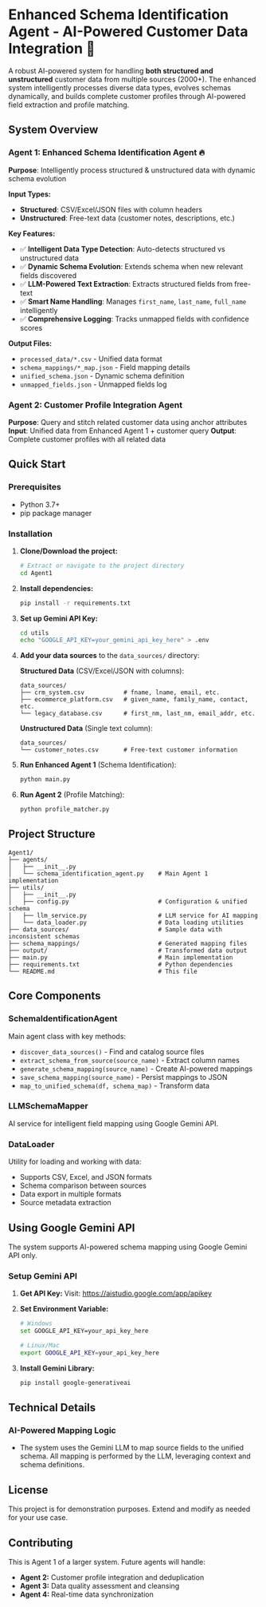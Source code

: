 # Enhanced Schema Identification Agent - AI-Powered Customer Data Integration 🤖

A robust AI-powered system for handling **both structured and unstructured** customer data from multiple sources (2000+). The enhanced system intelligently processes diverse data types, evolves schemas dynamically, and builds complete customer profiles through AI-powered field extraction and profile matching.

## System Overview

### Agent 1: Enhanced Schema Identification Agent 🔥

**Purpose**: Intelligently process structured & unstructured data with dynamic schema evolution

**Input Types:**

- **Structured**: CSV/Excel/JSON files with column headers
- **Unstructured**: Free-text data (customer notes, descriptions, etc.)

**Key Features:**

- ✅ **Intelligent Data Type Detection**: Auto-detects structured vs unstructured data
- ✅ **Dynamic Schema Evolution**: Extends schema when new relevant fields discovered
- ✅ **LLM-Powered Text Extraction**: Extracts structured fields from free-text
- ✅ **Smart Name Handling**: Manages `first_name`, `last_name`, `full_name` intelligently
- ✅ **Comprehensive Logging**: Tracks unmapped fields with confidence scores

**Output Files:**

- `processed_data/*.csv` - Unified data format
- `schema_mappings/*_map.json` - Field mapping details
- `unified_schema.json` - Dynamic schema definition
- `unmapped_fields.json` - Unmapped fields log

### Agent 2: Customer Profile Integration Agent

**Purpose**: Query and stitch related customer data using anchor attributes
**Input**: Unified data from Enhanced Agent 1 + customer query
**Output**: Complete customer profiles with all related data

## Quick Start

### Prerequisites

- Python 3.7+
- pip package manager

### Installation

1. **Clone/Download the project:**

   ```bash
   # Extract or navigate to the project directory
   cd Agent1
   ```

2. **Install dependencies:**

   ```bash
   pip install -r requirements.txt
   ```

3. **Set up Gemini API Key:**

   ```bash
   cd utils
   echo "GOOGLE_API_KEY=your_gemini_api_key_here" > .env
   ```

4. **Add your data sources** to the `data_sources/` directory:

   **Structured Data** (CSV/Excel/JSON with columns):

   ```
   data_sources/
   ├── crm_system.csv           # fname, lname, email, etc.
   ├── ecommerce_platform.csv   # given_name, family_name, contact, etc.
   └── legacy_database.csv      # first_nm, last_nm, email_addr, etc.
   ```

   **Unstructured Data** (Single text column):

   ```
   data_sources/
   └── customer_notes.csv       # Free-text customer information
   ```

5. **Run Enhanced Agent 1** (Schema Identification):

   ```bash
   python main.py
   ```

6. **Run Agent 2** (Profile Matching):
   ```bash
   python profile_matcher.py
   ```

## Project Structure

```
Agent1/
├── agents/
│   ├── __init__.py
│   └── schema_identification_agent.py    # Main Agent 1 implementation
├── utils/
│   ├── __init__.py
│   ├── config.py                         # Configuration & unified schema
│   ├── llm_service.py                    # LLM service for AI mapping
│   └── data_loader.py                    # Data loading utilities
├── data_sources/                         # Sample data with inconsistent schemas
├── schema_mappings/                      # Generated mapping files
├── output/                               # Transformed data output
├── main.py                               # Main implementation
├── requirements.txt                      # Python dependencies
└── README.md                             # This file
```

## Core Components

### SchemaIdentificationAgent

Main agent class with key methods:

- `discover_data_sources()` - Find and catalog source files
- `extract_schema_from_source(source_name)` - Extract column names
- `generate_schema_mapping(source_name)` - Create AI-powered mappings
- `save_schema_mapping(source_name)` - Persist mappings to JSON
- `map_to_unified_schema(df, schema_map)` - Transform data

### LLMSchemaMapper

AI service for intelligent field mapping using Google Gemini API.

### DataLoader

Utility for loading and working with data:

- Supports CSV, Excel, and JSON formats
- Schema comparison between sources
- Data export in multiple formats
- Source metadata extraction

## Using Google Gemini API

The system supports AI-powered schema mapping using Google Gemini API only.

### Setup Gemini API

1. **Get API Key:**
   Visit: https://aistudio.google.com/app/apikey

2. **Set Environment Variable:**

   ```bash
   # Windows
   set GOOGLE_API_KEY=your_api_key_here

   # Linux/Mac
   export GOOGLE_API_KEY=your_api_key_here
   ```

3. **Install Gemini Library:**

   ```bash
   pip install google-generativeai
   ```

## Technical Details

### AI-Powered Mapping Logic

- The system uses the Gemini LLM to map source fields to the unified schema. All mapping is performed by the LLM, leveraging context and schema definitions.

## License

This project is for demonstration purposes. Extend and modify as needed for your use case.

## Contributing

This is Agent 1 of a larger system. Future agents will handle:

- **Agent 2:** Customer profile integration and deduplication
- **Agent 3:** Data quality assessment and cleansing
- **Agent 4:** Real-time data synchronization
